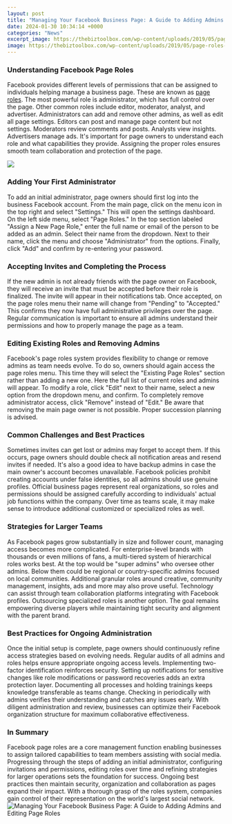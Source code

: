 ```yaml
---
layout: post
title: "Managing Your Facebook Business Page: A Guide to Adding Admins and Editing Page Roles"
date: 2024-01-30 10:34:14 +0000
categories: "News"
excerpt_image: https://thebiztoolbox.com/wp-content/uploads/2019/05/page-roles-1024x622.png
image: https://thebiztoolbox.com/wp-content/uploads/2019/05/page-roles-1024x622.png
---
```


### Understanding Facebook Page Roles
Facebook provides different levels of permissions that can be assigned to individuals helping manage a business page. These are known as [page roles](https://yt.io.vn/collection/ackman). The most powerful role is administrator, which has full control over the page. Other common roles include editor, moderator, analyst, and advertiser. Administrators can add and remove other admins, as well as edit all page settings. Editors can post and manage page content but not settings. Moderators review comments and posts. Analysts view insights. Advertisers manage ads. It's important for page owners to understand each role and what capabilities they provide. Assigning the proper roles ensures smooth team collaboration and protection of the page.

![](https://mobilemonkey.com/wp-content/uploads/2021/08/how-to-add-admin-to-facebook-page-step-2-1024x619-1.jpg)
### Adding Your First Administrator 
To add an initial administrator, page owners should first log into the business Facebook account. From the main page, click on the menu icon in the top right and select "Settings." This will open the settings dashboard. On the left side menu, select "Page Roles." In the top section labeled "Assign a New Page Role," enter the full name or email of the person to be added as an admin. Select their name from the dropdown. Next to their name, click the menu and choose "Administrator" from the options. Finally, click "Add" and confirm by re-entering your password. 
### Accepting Invites and Completing the Process
If the new admin is not already friends with the page owner on Facebook, they will receive an invite that must be accepted before their role is finalized. The invite will appear in their notifications tab. Once accepted, on the page roles menu their name will change from "Pending" to "Accepted." This confirms they now have full administrative privileges over the page. Regular communication is important to ensure all admins understand their permissions and how to properly manage the page as a team.
### Editing Existing Roles and Removing Admins
Facebook's page roles system provides flexibility to change or remove admins as team needs evolve. To do so, owners should again access the page roles menu. This time they will select the "Existing Page Roles" section rather than adding a new one. Here the full list of current roles and admins will appear. To modify a role, click "Edit" next to their name, select a new option from the dropdown menu, and confirm. To completely remove administrator access, click "Remove" instead of "Edit." Be aware that removing the main page owner is not possible. Proper succession planning is advised.
### Common Challenges and Best Practices 
Sometimes invites can get lost or admins may forget to accept them. If this occurs, page owners should double check all notification areas and resend invites if needed. It's also a good idea to have backup admins in case the main owner's account becomes unavailable. Facebook policies prohibit creating accounts under false identities, so all admins should use genuine profiles. Official business pages represent real organizations, so roles and permissions should be assigned carefully according to individuals' actual job functions within the company. Over time as teams scale, it may make sense to introduce additional customized or specialized roles as well.
### Strategies for Larger Teams
As Facebook pages grow substantially in size and follower count, managing access becomes more complicated. For enterprise-level brands with thousands or even millions of fans, a multi-tiered system of hierarchical roles works best. At the top would be "super admins" who oversee other admins. Below them could be regional or country-specific admins focused on local communities. Additional granular roles around creative, community management, insights, ads and more may also prove useful. Technology can assist through team collaboration platforms integrating with Facebook profiles. Outsourcing specialized roles is another option. The goal remains empowering diverse players while maintaining tight security and alignment with the parent brand.
### Best Practices for Ongoing Administration  
Once the initial setup is complete, page owners should continuously refine access strategies based on evolving needs. Regular audits of all admins and roles helps ensure appropriate ongoing access levels. Implementing two-factor identification reinforces security. Setting up notifications for sensitive changes like role modifications or password recoveries adds an extra protection layer. Documenting all processes and holding trainings keeps knowledge transferable as teams change. Checking in periodically with admins verifies their understanding and catches any issues early. With diligent administration and review, businesses can optimize their Facebook organization structure for maximum collaborative effectiveness.
### In Summary
Facebook page roles are a core management function enabling businesses to assign tailored capabilities to team members assisting with social media. Progressing through the steps of adding an initial administrator, configuring invitations and permissions, editing roles over time and refining strategies for larger operations sets the foundation for success. Ongoing best practices then maintain security, organization and collaboration as pages expand their impact. With a thorough grasp of the roles system, companies gain control of their representation on the world's largest social network.
![Managing Your Facebook Business Page: A Guide to Adding Admins and Editing Page Roles](https://thebiztoolbox.com/wp-content/uploads/2019/05/page-roles-1024x622.png)